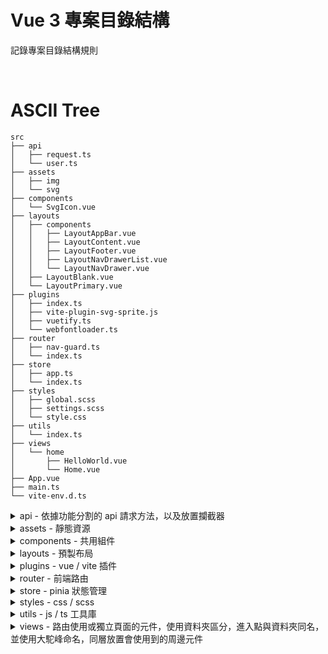 # Vue 3 專案目錄結構

記錄專案目錄結構規則

&emsp;

# ASCII Tree
```
src
├── api
│   ├── request.ts
│   └── user.ts
├── assets
│   ├── img
│   └── svg
├── components
│   └── SvgIcon.vue
├── layouts
│   ├── components
│   │   ├── LayoutAppBar.vue
│   │   ├── LayoutContent.vue
│   │   ├── LayoutFooter.vue
│   │   ├── LayoutNavDrawerList.vue
│   │   └── LayoutNavDrawer.vue
│   ├── LayoutBlank.vue
│   └── LayoutPrimary.vue
├── plugins
│   ├── index.ts
│   ├── vite-plugin-svg-sprite.js
│   ├── vuetify.ts
│   └── webfontloader.ts
├── router
│   ├── nav-guard.ts
│   └── index.ts
├── store
│   ├── app.ts
│   └── index.ts
├── styles
│   ├── global.scss
│   ├── settings.scss
│   └── style.css
├── utils
│   └── index.ts
├── views
│   └── home
│       ├── HelloWorld.vue
│       └── Home.vue
├── App.vue
├── main.ts
└── vite-env.d.ts
```

<details>
<summary>api - 依據功能分割的 api 請求方法，以及放置攔截器</summary>
<br>

request.ts - axios 攔截器

user.ts - 範例 api 請求方法
</details>

<details>
<summary>assets - 靜態資源 </summary>
<br>

img - 需被編譯，但不需經過 svg-sprite plugin 處理的影像檔案

svg - 需被編譯，且需經過 svg-sprite plugin 處理的 svg 檔案
</details>

<details>
<summary>components - 共用組件 </summary>
<br>

SvgIcon.vue - svg-sprite 實現組件
</details>

<details>
<summary>layouts - 預製布局</summary>
<br>

components - 放置用來組合預製布局的小元件

LayoutPrimary.vue - 預設提供的基本布局

LayoutBlank.vue - 預設提供的空白布局
</details>

<details>
<summary>plugins - vue / vite 插件</summary>
<br>

index.ts - 插件統一插入點

vuetify.ts - vuetify 插件配置點

webfontloader.ts - 網路字形插件配置點

vite-plugin-svg-sprite - vite svg-sprite 插件本體
</details>

<details>
<summary>router - 前端路由</summary>
<br>

index.ts - 路由進入點

nav-guard.ts - 全域導航守衛
</details>

<details>
<summary>store - pinia 狀態管理</summary>
<br>

index.ts - pinia 進入點

app.ts - 預設 pinia module
</details>

<details>
<summary>styles - css / scss</summary>
<br>

settings.scss - vuetify scss variable 覆蓋點

global.scss - 自定義全域的 scss 樣式

style.css - tailwind css 引入設置
</details>

<details>
<summary>utils - js / ts 工具庫</summary>
<br>

index.ts - 範例檔案
</details>

<details>
<summary>views - 路由使用或獨立頁面的元件，使用資料夾區分，進入點與資料夾同名，並使用大駝峰命名，同層放置會使用到的周邊元件</summary>
<br>

<details>
<summary>home - 範例資料夾</summary>
<br>

Home.vue - 範例進入點

HelloWorld.vue - 範例周邊元件
</details>

</details>
